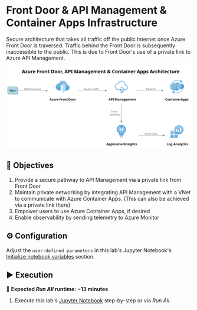 # Front Door & API Management & Container Apps Infrastructure

Secure architecture that takes all traffic off the public Internet once Azure Front Door is traversed. Traffic behind the Front Door is subsequently inaccessible to the public. This is due to Front Door's use of a private link to Azure API Management.

<img src="./Azure Front Door, API Management & Container Apps Architecture.svg" alt="Diagram showing Azure Front Door, API Management, and Container Apps architecture. Azure Front Door routes traffic to API Management, which then routes to Container Apps. Telemetry is sent to Azure Monitor." title="Azure Front Door, API Management & Container Apps Architecture" width="1000" />

## 🎯 Objectives

1. Provide a secure pathway to API Management via a private link from Front Door
1. Maintain private networking by integrating API Management with a VNet to communicate with Azure Container Apps. (This can also be achieved via a private link there)
1. Empower users to use Azure Container Apps, if desired
1. Enable observability by sending telemetry to Azure Monitor

## ⚙️ Configuration

Adjust the `user-defined parameters` in this lab's Jupyter Notebook's [Initialize notebook variables][init-notebook-variables] section.

## ▶️ Execution

👟 **Expected *Run All* runtime: ~13 minutes**

1. Execute this lab's [Jupyter Notebook][infra-notebook] step-by-step or via _Run All_.



[init-notebook-variables]: ./create.ipynb#initialize-notebook-variables
[infra-notebook]: ./create.ipynb
